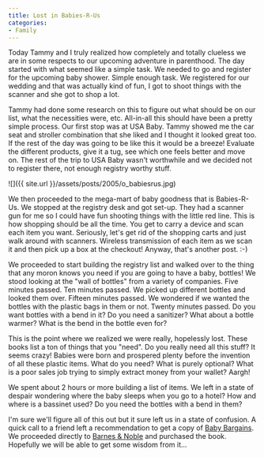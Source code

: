 ```yaml
---
title: Lost in Babies-R-Us
categories:
- Family
---
```


Today Tammy and I truly realized how completely and totally clueless we are in some respects to our upcoming adventure in parenthood. The day started with what seemed like a simple task. We needed to go and register for the upcoming baby shower. Simple enough task. We registered for our wedding and that was actually kind of fun, I got to shoot things with the scanner and she got to shop a lot.

Tammy had done some research on this to figure out what should be on our list, what the necessities were, etc. All-in-all this should have been a pretty simple process. Our first stop was at USA Baby. Tammy showed me the car seat and stroller combination that she liked and I thought it looked great too. If the rest of the day was going to be like this it would be a breeze! Evaluate the different products, give it a tug, see which one feels better and move on. The rest of the trip to USA Baby wasn't worthwhile and we decided not to register there, not enough registry worthy stuff.

![]({{ site.url }}/assets/posts/2005/o_babiesrus.jpg)

We then proceeded to the mega-mart of baby goodness that is Babies-R-Us. We stopped at the registry desk and got set-up. They had a scanner gun for me so I could have fun shooting things with the little red line. This is how shopping should be all the time. You get to carry a device and scan each item you want. Seriously, let's get rid of the shopping carts and just walk around with scanners. Wireless transmission of each item as we scan it and then pick up a box at the checkout! Anyway, that's another post. :-)

We proceeded to start building the registry list and walked over to the thing that any moron knows you need if you are going to have a baby, bottles! We stood looking at the "wall of bottles" from a variety of companies. Five minutes passed. Ten minutes passed. We picked up different bottles and looked them over. Fifteen minutes passed. We wondered if we wanted the bottles with the plastic bags in them or not. Twenty minutes passed. Do you want bottles with a bend in it? Do you need a sanitizer? What about a bottle warmer? What is the bend in the bottle even for?

This is the point where we realized we were really, hopelessly lost. These books list a ton of things that you "need". Do you really need all this stuff? It seems crazy! Babies were born and prospered plenty before the invention of all these plastic items. What do you need? What is purely optional? What is a poor sales job trying to simply extract money from your wallet? Aargh!

We spent about 2 hours or more building a list of items. We left in a state of despair wondering where the baby sleeps when you go to a hotel? How and where is a bassinet used? Do you need the bottles with a bend in them?

I'm sure we'll figure all of this out but it sure left us in a state of confusion. A quick call to a friend left a recommendation to get a copy of [Baby Bargains](http://search.barnesandnoble.com/booksearch/isbnInquiry.asp?isbn=1889392197). We proceeded directly to [Barnes & Noble](http://www.barnesandnoble.com/) and purchased the book. Hopefully we will be able to get some wisdom from it...
